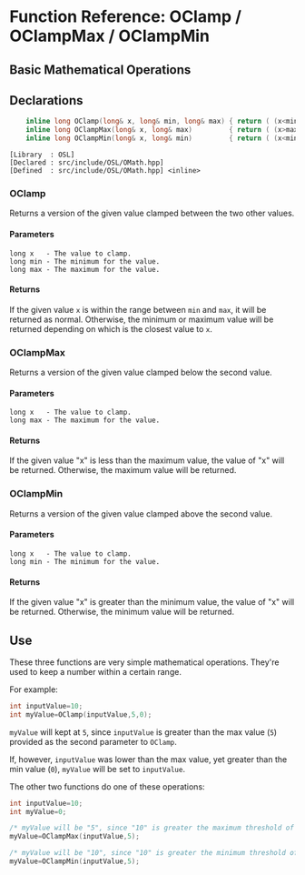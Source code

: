 # Function Reference: OClamp / OClampMax / OClampMin
## Basic Mathematical Operations

## Declarations
```cpp
	inline long OClamp(long& x, long& min, long& max) { return ( (x<min) ? (min) : ( (x>max) ? max : x) ); }
	inline long OClampMax(long& x, long& max)         { return ( (x>max) ? max : x ); }
	inline long OClampMin(long& x, long& min)         { return ( (x<min) ? min : x ); }
```
```
[Library  : OSL]
[Declared : src/include/OSL/OMath.hpp]
[Defined  : src/include/OSL/OMath.hpp] <inline>
```
### OClamp
Returns a version of the given value clamped between the two other values.
#### Parameters
```
long x   - The value to clamp.
long min - The minimum for the value.
long max - The maximum for the value.
```
#### Returns
If the given value `x` is within the range between `min` and `max`, it will be returned as normal.
Otherwise, the minimum or maximum value will be returned depending on which is the closest value to `x`.

### OClampMax
Returns a version of the given value clamped below the second value.
#### Parameters
```
long x   - The value to clamp.
long max - The maximum for the value.
```
#### Returns
If the given value "x" is less than the maximum value, the value of "x" will be returned.
Otherwise, the maximum value will be returned.

### OClampMin
Returns a version of the given value clamped above the second value.
#### Parameters
```
long x   - The value to clamp.
long min - The minimum for the value.
```
#### Returns
If the given value "x" is greater than the minimum value, the value of "x" will be returned.
Otherwise, the minimum value will be returned.

## Use
These three functions are very simple mathematical operations. They're used to keep a number within a certain range.

For example:
```cpp
int inputValue=10;
int myValue=OClamp(inputValue,5,0);
```
`myValue` will kept at `5`, since `inputValue` is greater than the max value (`5`) provided as the second parameter to `OClamp`.

If, however, `inputValue` was lower than the max value, yet greater than the min value (`0`), `myValue` will be set to `inputValue`.

The other two functions do one of these operations:
```cpp
int inputValue=10;
int myValue=0;

/* myValue will be "5", since "10" is greater the maximum threshold of "5", and will be clamped. However, there is no minimum threshold. */
myValue=OClampMax(inputValue,5);

/* myValue will be "10", since "10" is greater the minimum threshold of "5", and will NOT be clamped. However, there is no maximum threshold. */
myValue=OClampMin(inputValue,5);
```